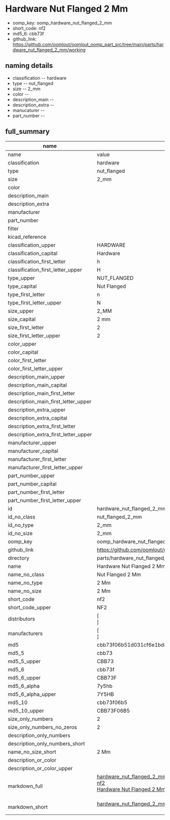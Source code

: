 # Hardware Nut Flanged 2 Mm

  
* oomp_key: oomp_hardware_nut_flanged_2_mm 
* short_code: nf2
* md5_6: cbb73f  
* github_link: https://github.com/oomlout/oomlout_oomp_part_src/tree/main/parts/hardware_nut_flanged_2_mm/working  
## naming details
* classification -- hardware
* type -- nut_flanged
* size -- 2_mm
* color -- 
* description_main -- 
* description_extra -- 
* manucaturer -- 
* part_number -- 





## full_summary
| name | value | 
| --- | --- | 
| name | value | 
| classification | hardware | 
| type | nut_flanged | 
| size | 2_mm | 
| color |  | 
| description_main |  | 
| description_extra |  | 
| manufacturer |  | 
| part_number |  | 
| filter |  | 
| kicad_reference |  | 
| classification_upper | HARDWARE | 
| classification_capital | Hardware | 
| classification_first_letter | h | 
| classification_first_letter_upper | H | 
| type_upper | NUT_FLANGED | 
| type_capital | Nut Flanged | 
| type_first_letter | n | 
| type_first_letter_upper | N | 
| size_upper | 2_MM | 
| size_capital | 2 mm | 
| size_first_letter | 2 | 
| size_first_letter_upper | 2 | 
| color_upper |  | 
| color_capital |  | 
| color_first_letter |  | 
| color_first_letter_upper |  | 
| description_main_upper |  | 
| description_main_capital |  | 
| description_main_first_letter |  | 
| description_main_first_letter_upper |  | 
| description_extra_upper |  | 
| description_extra_capital |  | 
| description_extra_first_letter |  | 
| description_extra_first_letter_upper |  | 
| manufacturer_upper |  | 
| manufacturer_capital |  | 
| manufacturer_first_letter |  | 
| manufacturer_first_letter_upper |  | 
| part_number_upper |  | 
| part_number_capital |  | 
| part_number_first_letter |  | 
| part_number_first_letter_upper |  | 
| id | hardware_nut_flanged_2_mm | 
| id_no_class | nut_flanged_2_mm | 
| id_no_type | 2_mm | 
| id_no_size | 2_mm | 
| oomp_key | oomp_hardware_nut_flanged_2_mm | 
| github_link | https://github.com/oomlout/oomlout_oomp_part_src/tree/main/parts/hardware_nut_flanged_2_mm/working | 
| directory | parts/hardware_nut_flanged_2_mm | 
| name | Hardware Nut Flanged 2 Mm | 
| name_no_class | Nut Flanged 2 Mm | 
| name_no_type | 2 Mm | 
| name_no_size | 2 Mm | 
| short_code | nf2 | 
| short_code_upper | NF2 | 
| distributors | [<br>] | 
| manufacturers | [<br>] | 
| md5 | cbb73f06b51d031cf6e1bd864662c8b3 | 
| md5_5 | cbb73 | 
| md5_5_upper | CBB73 | 
| md5_6 | cbb73f | 
| md5_6_upper | CBB73F | 
| md5_6_alpha | 7y5hb | 
| md5_6_alpha_upper | 7Y5HB | 
| md5_10 | cbb73f06b5 | 
| md5_10_upper | CBB73F06B5 | 
| size_only_numbers | 2 | 
| size_only_numbers_no_zeros | 2 | 
| description_only_numbers |  | 
| description_only_numbers_short |   | 
| name_no_size_short | 2 Mm | 
| description_or_color |   | 
| description_or_color_upper |   | 
| markdown_full | [hardware_nut_flanged_2_mm](https://github.com/oomlout/oomlout_oomp_part_src/tree/main/parts/hardware_nut_flanged_2_mm/working)<br>[nf2](https://github.com/oomlout/oomlout_oomp_part_src/tree/main/parts/hardware_nut_flanged_2_mm/working)<br>[Hardware Nut Flanged 2 Mm](https://github.com/oomlout/oomlout_oomp_part_src/tree/main/parts/hardware_nut_flanged_2_mm/working)<br><br> | 
| markdown_short | [hardware_nut_flanged_2_mm](https://github.com/oomlout/oomlout_oomp_part_src/tree/main/parts/hardware_nut_flanged_2_mm/working)<br><br> | 

